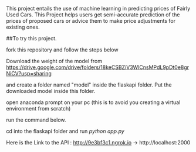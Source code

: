 This project entails the use of machine learning in predicting prices of Fairly Used Cars. This Project helps users get semi-accurate prediction of the prices of proposed cars or advice them to make price adjustments for existing ones.

##To try this project. 

fork this repository and follow the steps below

Download the weight of the model from https://drive.google.com/drive/folders/18keCSBZiV3WlCnsMPdL9pDt0e8grNiCV?usp=sharing

and create a folder named "model" inside the flaskapi folder. Put the downloaded model inside this folder.

open anaconda prompt on your pc (this is to avoid you creating a virtual environment from scratch)

run the command below.

cd into the flaskapi folder and run *python app.py*

Here is the Link to the API :  http://9e3bf3c1.ngrok.io -> http://localhost:2000 





